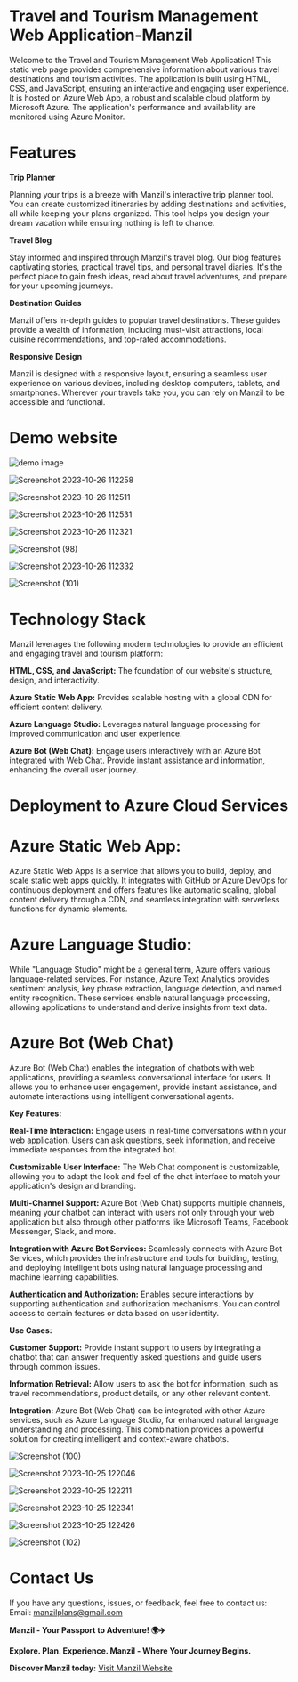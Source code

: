 # Travel and Tourism Management Web Application-Manzil

Welcome to the Travel and Tourism Management Web Application! This static web page provides comprehensive information about various travel destinations and tourism activities. The application is built using HTML, CSS, and JavaScript, ensuring an interactive and engaging user experience. It is hosted on Azure Web App, a robust and scalable cloud platform by Microsoft Azure. The application's performance and availability are monitored using Azure Monitor.

# Features

**Trip Planner**

Planning your trips is a breeze with Manzil's interactive trip planner tool. You can create customized itineraries by adding destinations and activities, all while keeping your plans organized. This tool helps you design your dream vacation while ensuring nothing is left to chance.

**Travel Blog**

Stay informed and inspired through Manzil's travel blog. Our blog features captivating stories, practical travel tips, and personal travel diaries. It's the perfect place to gain fresh ideas, read about travel adventures, and prepare for your upcoming journeys.

**Destination Guides**

Manzil offers in-depth guides to popular travel destinations. These guides provide a wealth of information, including must-visit attractions, local cuisine recommendations, and top-rated accommodations.

**Responsive Design**

Manzil is designed with a responsive layout, ensuring a seamless user experience on various devices, including desktop computers, tablets, and smartphones. Wherever your travels take you, you can rely on Manzil to be accessible and functional.

# Demo website
![demo image](https://github.com/Keerthana-V-25/Manzil/assets/113752923/229d29b1-cd52-4f00-aaaa-6fa0c8c8e265) 

![Screenshot 2023-10-26 112258](https://github.com/Keerthana-V-25/Manzil/assets/113612765/0e4d3271-3a25-43d6-9370-7962ea7f0f8c)

![Screenshot 2023-10-26 112511](https://github.com/Keerthana-V-25/Manzil/assets/113612765/1fc5b79c-24cc-4b2e-bd28-0399777f7c28)

![Screenshot 2023-10-26 112531](https://github.com/Keerthana-V-25/Manzil/assets/113612765/5e008fc5-b5d0-49eb-ad9a-5bf1f2916c5b)

![Screenshot 2023-10-26 112321](https://github.com/Keerthana-V-25/Manzil/assets/113612765/6be442b0-3979-4d63-991b-6032701821cd)

![Screenshot (98)](https://github.com/Keerthana-V-25/Manzil/assets/113612765/478d3e54-e2f1-42c7-b704-9b0b016be0f4)

![Screenshot 2023-10-26 112332](https://github.com/Keerthana-V-25/Manzil/assets/113612765/a6d24335-4fbc-4715-943c-f2ab303ba7d7)

![Screenshot (101)](https://github.com/Keerthana-V-25/Manzil/assets/113752923/52f355d9-b638-48ad-a860-addd447bd976)



# Technology Stack

Manzil leverages the following modern technologies to provide an efficient and engaging travel and tourism platform:

**HTML, CSS, and JavaScript:** The foundation of our website's structure, design, and interactivity.

**Azure Static Web App:** Provides scalable hosting with a global CDN for efficient content delivery.

**Azure Language Studio:** Leverages natural language processing for improved communication and user experience.

**Azure Bot (Web Chat):** Engage users interactively with an Azure Bot integrated with Web Chat. Provide instant assistance and information, enhancing the overall user journey.


# Deployment to Azure Cloud Services

# Azure Static Web App:
Azure Static Web Apps is a service that allows you to build, deploy, and scale static web apps quickly. It integrates with GitHub or Azure DevOps for continuous deployment and offers features like automatic scaling, global content delivery through a CDN, and seamless integration with serverless functions for dynamic elements.

# Azure Language Studio:
While "Language Studio" might be a general term, Azure offers various language-related services. For instance, Azure Text Analytics provides sentiment analysis, key phrase extraction, language detection, and named entity recognition. These services enable natural language processing, allowing applications to understand and derive insights from text data.

# Azure Bot (Web Chat)
Azure Bot (Web Chat) enables the integration of chatbots with web applications, providing a seamless conversational interface for users. It allows you to enhance user engagement, provide instant assistance, and automate interactions using intelligent conversational agents.

**Key Features:**

**Real-Time Interaction:**
Engage users in real-time conversations within your web application. Users can ask questions, seek information, and receive immediate responses from the integrated bot.

**Customizable User Interface:**
The Web Chat component is customizable, allowing you to adapt the look and feel of the chat interface to match your application's design and branding.

**Multi-Channel Support:**
Azure Bot (Web Chat) supports multiple channels, meaning your chatbot can interact with users not only through your web application but also through other platforms like Microsoft Teams, Facebook Messenger, Slack, and more.

**Integration with Azure Bot Services:**
Seamlessly connects with Azure Bot Services, which provides the infrastructure and tools for building, testing, and deploying intelligent bots using natural language processing and machine learning capabilities.

**Authentication and Authorization:**
Enables secure interactions by supporting authentication and authorization mechanisms. You can control access to certain features or data based on user identity.

**Use Cases:**

**Customer Support:** Provide instant support to users by integrating a chatbot that can answer frequently asked questions and guide users through common issues.

**Information Retrieval:** Allow users to ask the bot for information, such as travel recommendations, product details, or any other relevant content.

**Integration:**
Azure Bot (Web Chat) can be integrated with other Azure services, such as Azure Language Studio, for enhanced natural language understanding and processing. This combination provides a powerful solution for creating intelligent and context-aware chatbots.


![Screenshot (100)](https://github.com/Keerthana-V-25/Manzil/assets/113752923/5c87481b-05da-49db-824e-cd554bdfeb32)

![Screenshot 2023-10-25 122046](https://github.com/Keerthana-V-25/Manzil/assets/113612765/e8a42b50-8c9d-40df-b0cb-1d53b7a01147)

![Screenshot 2023-10-25 122211](https://github.com/Keerthana-V-25/Manzil/assets/113612765/3a1b93c8-5f25-4092-ab48-5b857dd9d7e4)

![Screenshot 2023-10-25 122341](https://github.com/Keerthana-V-25/Manzil/assets/113612765/0fbf4d30-0cb9-4964-ada5-ee095cc268ac)

![Screenshot 2023-10-25 122426](https://github.com/Keerthana-V-25/Manzil/assets/113612765/9998f722-204c-446e-85b6-22c5491d685b)

![Screenshot (102)](https://github.com/Keerthana-V-25/Manzil/assets/113752923/06fe0152-a2ee-4d9b-91cc-4395e7334483)



# Contact Us
If you have any questions, issues, or feedback, feel free to contact us:
Email: manzilplans@gmail.com

**Manzil - Your Passport to Adventure! 🌍✈️**

**Explore. Plan. Experience. Manzil - Where Your Journey Begins.**

**Discover Manzil today:**    [Visit Manzil Website](https://www.example.com/manzil)
